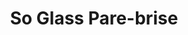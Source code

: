 ---
title: "So Glass Pare-brise"
url: /mont-de-marsan/so-glass-pare-brise/
shop: réparation de voitures
---